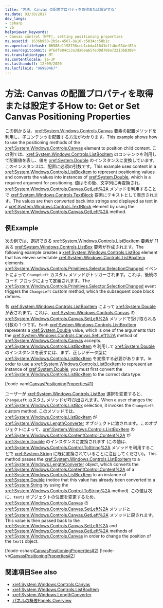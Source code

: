```yaml
---
title: '方法: Canvas の配置プロパティを取得または設定する'
ms.date: 03/30/2017
dev_langs:
- csharp
- vb
helpviewer_keywords:
- Canvas control [WPF], setting positioning properties
ms.assetid: 1636b950-2b5a-4507-8a10-c5034cc58b1c
ms.openlocfilehash: 06508e1198736ccb1cbda41641dff4bc634ef82b
ms.sourcegitcommit: 9f6df084c53a3da0ea657ed0d708a72213683084
ms.translationtype: MT
ms.contentlocale: ja-JP
ms.lasthandoff: 12/09/2020
ms.locfileid: "96980467"
---
```

# <a name="how-to-get-or-set-canvas-positioning-properties"></a><span data-ttu-id="00c56-102">方法: Canvas の配置プロパティを取得または設定する</span><span class="sxs-lookup"><span data-stu-id="00c56-102">How to: Get or Set Canvas Positioning Properties</span></span>
<span data-ttu-id="00c56-103">この例からは、<xref:System.Windows.Controls.Canvas> 要素の配置メソッドを利用し、子コンテンツを配置する方法がわかります。</span><span class="sxs-lookup"><span data-stu-id="00c56-103">This example shows how to use the positioning methods of the <xref:System.Windows.Controls.Canvas> element to position child content.</span></span> <span data-ttu-id="00c56-104">この例では、<xref:System.Windows.Controls.ListBoxItem> のコンテンツを利用して配置値を表し、値を <xref:System.Double> のインスタンスに変換しています。このインスタンスは、配置に必須の引数です。</span><span class="sxs-lookup"><span data-stu-id="00c56-104">This example uses content in a <xref:System.Windows.Controls.ListBoxItem> to represent positioning values and converts the values into instances of <xref:System.Double>, which is a required argument for positioning.</span></span> <span data-ttu-id="00c56-105">値はその後、文字列に再変換され、<xref:System.Windows.Controls.Canvas.GetLeft%2A> メソッドを利用することで <xref:System.Windows.Controls.TextBlock> 要素にテキストとして表示されます。</span><span class="sxs-lookup"><span data-stu-id="00c56-105">The values are then converted back into strings and displayed as text in a <xref:System.Windows.Controls.TextBlock> element by using the <xref:System.Windows.Controls.Canvas.GetLeft%2A> method.</span></span>  
  
## <a name="example"></a><span data-ttu-id="00c56-106">例</span><span class="sxs-lookup"><span data-stu-id="00c56-106">Example</span></span>  
 <span data-ttu-id="00c56-107">次の例では、選択できる <xref:System.Windows.Controls.ListBoxItem> 要素が 11 ある <xref:System.Windows.Controls.ListBox> 要素が作成されます。</span><span class="sxs-lookup"><span data-stu-id="00c56-107">The following example creates a <xref:System.Windows.Controls.ListBox> element that has eleven selectable <xref:System.Windows.Controls.ListBoxItem> elements.</span></span> <span data-ttu-id="00c56-108"><xref:System.Windows.Controls.Primitives.Selector.SelectionChanged> イベントによって `ChangeLeft` カスタム メソッドがトリガーされます。これは、後続のコード ブロックによって定義されます。</span><span class="sxs-lookup"><span data-stu-id="00c56-108">The <xref:System.Windows.Controls.Primitives.Selector.SelectionChanged> event triggers the `ChangeLeft` custom method, which the subsequent code block defines.</span></span>  
  
 <span data-ttu-id="00c56-109">各 <xref:System.Windows.Controls.ListBoxItem> によって <xref:System.Double> が表されます。これは、<xref:System.Windows.Controls.Canvas> の <xref:System.Windows.Controls.Canvas.SetLeft%2A> メソッドで受け取られる引数の 1 つです。</span><span class="sxs-lookup"><span data-stu-id="00c56-109">Each <xref:System.Windows.Controls.ListBoxItem> represents a <xref:System.Double> value, which is one of the arguments that the <xref:System.Windows.Controls.Canvas.SetLeft%2A> method of <xref:System.Windows.Controls.Canvas> accepts.</span></span> <span data-ttu-id="00c56-110"><xref:System.Windows.Controls.ListBoxItem> を利用して <xref:System.Double> のインスタンスを表すには、まず、正しいデータ型に <xref:System.Windows.Controls.ListBoxItem> を変換する必要があります。</span><span class="sxs-lookup"><span data-stu-id="00c56-110">In order to use a <xref:System.Windows.Controls.ListBoxItem> to represent an instance of <xref:System.Double>, you must first convert the <xref:System.Windows.Controls.ListBoxItem> to the correct data type.</span></span>  
  
 [!code-xaml[CanvasPositioningProperties#1](~/samples/snippets/csharp/VS_Snippets_Wpf/CanvasPositioningProperties/CSharp/Window1.xaml#1)]  
  
 <span data-ttu-id="00c56-111">ユーザーが <xref:System.Windows.Controls.ListBox> 選択を変更すると、`ChangeLeft` カスタム メソッドが呼び出されます。</span><span class="sxs-lookup"><span data-stu-id="00c56-111">When a user changes the <xref:System.Windows.Controls.ListBox> selection, it invokes the `ChangeLeft` custom method.</span></span> <span data-ttu-id="00c56-112">このメソッドでは、<xref:System.Windows.Controls.ListBoxItem> が <xref:System.Windows.LengthConverter> オブジェクトに渡されます。このオブジェクトによって、<xref:System.Windows.Controls.ListBoxItem> の <xref:System.Windows.Controls.ContentControl.Content%2A> が <xref:System.Double> のインスタンスに変換されます (この値は、<xref:System.Windows.Controls.Control.ToString%2A> メソッドを利用することで <xref:System.String> に既に変換されていることに注目してください)。</span><span class="sxs-lookup"><span data-stu-id="00c56-112">This method passes the <xref:System.Windows.Controls.ListBoxItem> to a <xref:System.Windows.LengthConverter> object, which converts the <xref:System.Windows.Controls.ContentControl.Content%2A> of a <xref:System.Windows.Controls.ListBoxItem> to an instance of <xref:System.Double> (notice that this value has already been converted to a <xref:System.String> by using the <xref:System.Windows.Controls.Control.ToString%2A> method).</span></span> <span data-ttu-id="00c56-113">この値は次に、`text1` オブジェクトの位置を変更するため、<xref:System.Windows.Controls.Canvas> の <xref:System.Windows.Controls.Canvas.SetLeft%2A> メソッドと <xref:System.Windows.Controls.Canvas.GetLeft%2A> メソッドに戻されます。</span><span class="sxs-lookup"><span data-stu-id="00c56-113">This value is then passed back to the <xref:System.Windows.Controls.Canvas.SetLeft%2A> and <xref:System.Windows.Controls.Canvas.GetLeft%2A> methods of <xref:System.Windows.Controls.Canvas> in order to change the position of the `text1` object.</span></span>  
  
 [!code-csharp[CanvasPositioningProperties#2](~/samples/snippets/csharp/VS_Snippets_Wpf/CanvasPositioningProperties/CSharp/Window1.xaml.cs#2)]
 [!code-vb[CanvasPositioningProperties#2](~/samples/snippets/visualbasic/VS_Snippets_Wpf/CanvasPositioningProperties/VisualBasic/Window1.xaml.vb#2)]  
  
## <a name="see-also"></a><span data-ttu-id="00c56-114">関連項目</span><span class="sxs-lookup"><span data-stu-id="00c56-114">See also</span></span>

- <xref:System.Windows.Controls.Canvas>
- <xref:System.Windows.Controls.ListBoxItem>
- <xref:System.Windows.LengthConverter>
- [<span data-ttu-id="00c56-115">パネルの概要</span><span class="sxs-lookup"><span data-stu-id="00c56-115">Panels Overview</span></span>](panels-overview.md)
